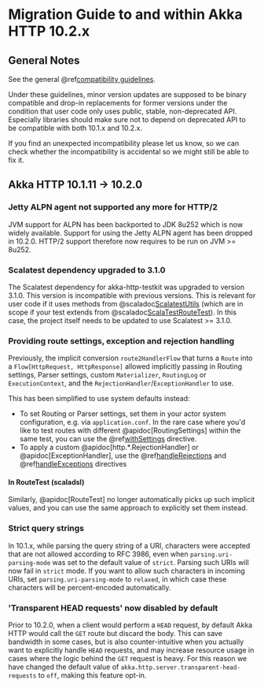 # Migration Guide to and within Akka HTTP 10.2.x

## General Notes

See the general @ref[compatibility guidelines](../compatibility-guidelines.md).

Under these guidelines, minor version updates are supposed to be binary compatible and drop-in replacements
for former versions under the condition that user code only uses public, stable, non-deprecated API. Especially
libraries should make sure not to depend on deprecated API to be compatible with both 10.1.x and 10.2.x.

If you find an unexpected incompatibility please let us know, so we can check whether the incompatibility is accidental so we might still be able to fix it.

## Akka HTTP 10.1.11 -> 10.2.0

### Jetty ALPN agent not supported any more for HTTP/2

JVM support for ALPN has been backported to JDK 8u252 which is now widely available. Support for using the Jetty ALPN
agent has been dropped in 10.2.0. HTTP/2 support therefore now requires to be run on JVM >= 8u252.

### Scalatest dependency upgraded to 3.1.0

The Scalatest dependency for akka-http-testkit was upgraded to version 3.1.0. This version is incompatible with previous
versions. This is relevant for user code if it uses methods from @scaladoc[ScalatestUtils](akka.http.scaladsl.testkit.ScalatestUtils)
(which are in scope if your test extends from @scaladoc[ScalaTestRouteTest](akka.http.scaladsl.testkit.ScalaTestRouteTest)).
In this case, the project itself needs to be updated to use Scalatest >= 3.1.0.

### Providing route settings, exception and rejection handling

Previously, the implicit conversion `route2HandlerFlow` that turns a `Route` into a
`Flow[HttpRequest, HttpResponse]` allowed implicitly passing in Routing settings,
Parser settings, custom `Materializer`, `RoutingLog` or `ExecutionContext`, and
the `RejectionHandler`/`ExceptionHandler` to use.

This has been simplified to use system defaults instead:

* To set Routing or Parser settings, set them in your actor system configuration, e.g. via `application.conf`. In the rare case where you'd like to test routes with different @apidoc[RoutingSettings] within the same test, you can use the @ref[withSettings](../routing-dsl/directives/basic-directives/withSettings.md) directive.
* To apply a custom @apidoc[http.*.RejectionHandler] or @apidoc[ExceptionHandler], use the @ref[handleRejections](../routing-dsl/directives/execution-directives/handleRejections.md) and @ref[handleExceptions](../routing-dsl/directives/execution-directives/handleExceptions.md) directives

#### In RouteTest (scaladsl)

Similarly, @apidoc[RouteTest] no longer automatically picks up such implicit values, and you
can use the same approach to explicitly set them instead.

### Strict query strings

In 10.1.x, while parsing the query string of a URI, characters were accepted that are
not allowed according to RFC 3986, even when `parsing.uri-parsing-mode` was
set to the default value of `strict`. Parsing such URIs will now fail in `strict` mode.
If you want to allow such characters in incoming URIs, set `parsing.uri-parsing-mode` to `relaxed`, in which case these characters will be percent-encoded automatically.

### 'Transparent HEAD requests' now disabled by default

Prior to 10.2.0, when a client would perform a `HEAD` request, by default Akka HTTP would call the `GET` route but discard the body.
This can save bandwidth in some cases, but is also counter-intuitive when you actually want to explicitly handle `HEAD` requests,
 and may increase resource usage in cases where the logic behind the `GET` request is heavy. For this reason we have changed
 the default value of `akka.http.server.transparent-head-requests` to `off`, making this feature opt-in.
